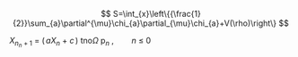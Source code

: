 $$
S=\int_{x}\left\{{\frac{1}{2}}\sum_{a}\partial^{\mu}\chi_{a}\partial_{\mu}\chi_{a}+V(\rho)\right\}
$$

$X_{n_{n}+1}\ =\ \big(\,a X_{n}\ +\ c\,\big)\ \mathrm{tn}\mathrm{o}\Omega\ \mathrm{p}_{n}\ ,\qquad n\ \leq\ 0$